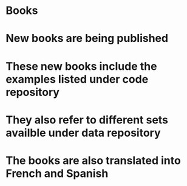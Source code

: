 # Books
# New books are being published
# These new books include the examples listed under code repository
# They also refer to different sets availble under data repository
# The books are also translated into French and Spanish
